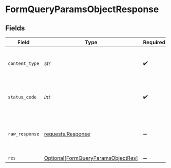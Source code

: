 # FormQueryParamsObjectResponse


## Fields

| Field                                                                                     | Type                                                                                      | Required                                                                                  | Description                                                                               |
| ----------------------------------------------------------------------------------------- | ----------------------------------------------------------------------------------------- | ----------------------------------------------------------------------------------------- | ----------------------------------------------------------------------------------------- |
| `content_type`                                                                            | *str*                                                                                     | :heavy_check_mark:                                                                        | HTTP response content type for this operation                                             |
| `status_code`                                                                             | *int*                                                                                     | :heavy_check_mark:                                                                        | HTTP response status code for this operation                                              |
| `raw_response`                                                                            | [requests.Response](https://requests.readthedocs.io/en/latest/api/#requests.Response)     | :heavy_minus_sign:                                                                        | Raw HTTP response; suitable for custom response parsing                                   |
| `res`                                                                                     | [Optional[FormQueryParamsObjectRes]](../../models/operations/formqueryparamsobjectres.md) | :heavy_minus_sign:                                                                        | OK                                                                                        |